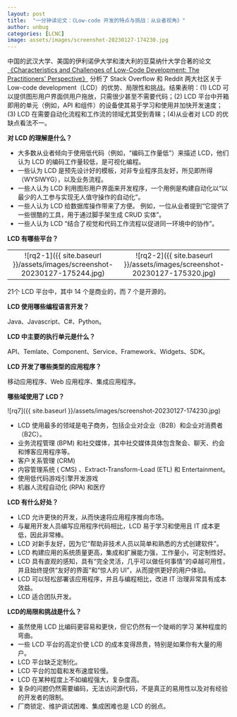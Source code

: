 ```yaml
---
layout: post
title:  "一分钟读论文：《Low-code 开发的特点与挑战：从业者视角》"
author: unbug
categories: [LCNC]
image: assets/images/screenshot-20230127-174230.jpg
---
```

中国的武汉大学、美国的伊利诺伊大学和澳大利的亚莫纳什大学合著的论文[《Characteristics and Challenges of Low-Code Development: The Practitioners’ Perspective》][paper1-url] 分析了 Stack Overflow 和 Reddit 两大社区关于 Low-code development（LCD）的优势、局限性和挑战。结果表明：(1) LCD 可以提供图形用户界面供用户拖放，只需很少甚至不需要代码；(2) LCD 平台中开箱即用的单元（例如，API 和组件）的设备使其易于学习和使用并加快开发速度；(3) LCD 在需要自动化流程和工作流的领域尤其受到青睐；(4)从业者对 LCD 的优缺点看法不一。

**对 LCD 的理解是什么？**
- 大多数从业者倾向于使用低代码（例如，“编码工作量低”）来描述 LCD，他们认为 LCD 的编码工作量较低，是可视化编程。 
- 一些认为 LCD 是预先设计好的模板，对非专业程序员友好，所见即所得（WYSIWYG），以及业务流程。 
- 一些人认为 LCD 利用图形用户界面来开发程序，一个用例是构建自动化以“以最少的人工参与实现无人值守操作的自动化”。 
- 一些人认为 LCD 给数据库操作带来了方便。 例如，一位从业者提到“它提供了一些很酷的工具，用于通过脚手架生成 CRUD 实体”。 
- 一些人认为 LCD “结合了视觉和代码工作流程以促进同一环境中的协作”。

**LCD 有哪些平台？**

|                                       |                                       |
|:-------------------------------------:|:-------------------------------------:|
|![rq2-1]({{ site.baseurl }}/assets/images/screenshot-20230127-175244.jpg)| ![rq2-2]({{ site.baseurl }}/assets/images/screenshot-20230127-175320.jpg) |

21个 LCD 平台中，其中 14 个是商业的，而 7 个是开源的。 

**LCD 使用哪些编程语言开发？**

Java、Javascript、C#、Python。

**LCD 中主要的执行单元是什么？**

API、Temlate、Component、Service、Framework、Widgets、SDK。 

**LCD 开发了哪些类型的应用程序？**

移动应用程序、Web 应用程序、集成应用程序。

**哪些域使用了 LCD？**

![rq7]({{ site.baseurl }}/assets/images/screenshot-20230127-174230.jpg)

- LCD 使用最多的领域是电子商务，包括企业对企业（B2B）和企业对消费者（B2C）。 
- 业务流程管理 (BPM) 和社交媒体，其中社交媒体具体包含聚会、聊天、约会和博客应用程序等。
- 客户关系管理 (CRM)
- 内容管理系统 ( CMS) 、Extract-Transform-Load (ETL) 和 Entertainment。 
- 使用低代码游戏引擎开发游戏
- 机器人流程自动化 (RPA) 和医疗

**LCD 有什么好处？**
- LCD 允许更快的开发，从而快速将应用程序推向市场。 
- 与雇用开发人员编写应用程序代码相比，LCD 易于学习和使用且 IT 成本更低，因此非常棒。
- LCD 对新手友好，因为它“帮助非技术人员以简单和熟悉的方式创建软件”。
- LCD 构建应用的系统质量更高，集成和扩展能力强，工作量小，可定制性好。
- LCD 具有直观的感知，具有“完全灵活，几乎可以做任何事情”的卓越可用性，并且始终提供“友好的界面”和“惊人的 UI”，从而提供更好的用户体验。 
- LCD 可以轻松部署该应用程序，并且与编程相比，改进 IT 治理非常具有成本效益。 
- LCD 适合团队开发。

**LCD的局限和挑战是什么？**
- 虽然使用 LCD 比编码更容易和更快，但它仍然有一个陡峭的学习 某种程度的弯曲。 
- 一些 LCD 平台的高定价使 LCD 的成本变得昂贵，特别是如果你有大量的用户。 
- LCD 平台缺乏定制化。 
- LCD 平台的加载和发布速度较慢。 
- LCD 在某种程度上不如编程强大，复杂度高。 
- 复杂的问题仍然需要编码，无法访问源代码，不是真正的易用性以及对有经验的开发者的限制。 
- 厂商锁定、维护调试困难、集成困难也是 LCD 的弱点。 


[paper1-url]: https://www.semanticscholar.org/reader/a902af2c82e161e82d7fc247d67961a972fea767